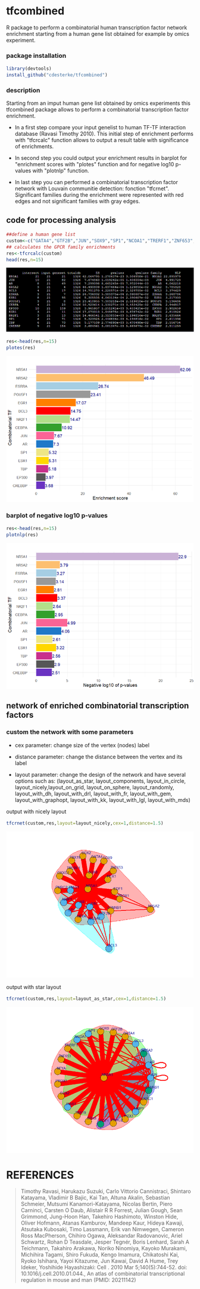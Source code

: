 # tfcombined


R package to perform a combinatorial human transcription factor network enrichment starting from a human gene list obtained for example by omics experiment.


### package installation
```r
library(devtools)
install_github("cdesterke/tfcombined")
```

### description

Starting from an imput human gene list obtained by omics experiments this tfcombined package allows to perform a combinatorial transcription factor enrichment.

- In a first step compare your input genelist to human TF-TF interaction database (Ravasi Timothy 2010). This initial step of enrichment performs with "tfcrcalc" function allows to output a result table with significance of enrichments. 

- In second step you could output your enrichment results in barplot for "enrichment scores with "plotes" function and for negative log10 p-values with "plotnlp" function. 

- In last step you can performed a combinatorial transcription factor network with Louvain communitie detection: fonction "tfcrnet". Significant families during the enrichment were represented with red edges and not significant families with gray edges. 

## code for processing analysis

```r
##define a human gene list
custom<-c("GATA4","GTF2B","JUN","SOX9","SP1","NCOA1","TRERF1","ZNF653","NFYA","PROX1","SOX2","PIAS1","TBX19","SOX8","EDF1","PNRC2","PITX1","NRIP1","CXXC1","CTNNB1","AR")
## calculates the GPCR family enrichments
res<-tfcrcalc(custom)
head(res,n=15)
```
![res](https://github.com/cdesterke/tfcombined/blob/main/res.png)


```r
res<-head(res,n=15)
plotes(res)

```
![es](https://github.com/cdesterke/tfcombined/blob/main/es.png)


### barplot of negative log10 p-values

```r
res<-head(res,n=15)
plotnlp(res)

```
![nlp](https://github.com/cdesterke/tfcombined/blob/main/nlp.png)


## network of enriched combinatorial transcription factors


### custom the network with some parameters

- cex parameter: change size of the vertex (nodes) label

- distance parameter: change the distance between the vertex and its label

- layout parameter: change the design of the network and have several options such as: (layout_as_star, layout_components, layout_in_circle, layout_nicely,layout_on_grid,
layout_on_sphere, layout_randomly, layout_with_dh, layout_with_drl, layout_with_fr, layout_with_gem,
layout_with_graphopt, layout_with_kk, layout_with_lgl, layout_with_mds)

output with nicely layout

```r
tfcrnet(custom,res,layout=layout_nicely,cex=1,distance=1.5)

```
![nicely](https://github.com/cdesterke/tfcombined/blob/main/netnicely.png)

output with star layout

```r
tfcrnet(custom,res,layout=layout_as_star,cex=1,distance=1.5)

```
![star](https://github.com/cdesterke/tfcombined/blob/main/netstar.png)




# REFERENCES

> Timothy Ravasi, Harukazu Suzuki, Carlo Vittorio Cannistraci, Shintaro Katayama, Vladimir B Bajic, Kai Tan, Altuna Akalin, Sebastian Schmeier, Mutsumi Kanamori-Katayama, Nicolas Bertin, Piero Carninci, Carsten O Daub, Alistair R R Forrest, Julian Gough, Sean Grimmond, Jung-Hoon Han, Takehiro Hashimoto, Winston Hide, Oliver Hofmann, Atanas Kamburov, Mandeep Kaur, Hideya Kawaji, Atsutaka Kubosaki, Timo Lassmann, Erik van Nimwegen, Cameron Ross MacPherson, Chihiro Ogawa, Aleksandar Radovanovic, Ariel Schwartz, Rohan D Teasdale, Jesper Tegnér, Boris Lenhard, Sarah A Teichmann, Takahiro Arakawa, Noriko Ninomiya, Kayoko Murakami, Michihira Tagami, Shiro Fukuda, Kengo Imamura, Chikatoshi Kai, Ryoko Ishihara, Yayoi Kitazume, Jun Kawai, David A Hume, Trey Ideker, Yoshihide Hayashizaki: Cell
. 2010 Mar 5;140(5):744-52. doi: 10.1016/j.cell.2010.01.044., An atlas of combinatorial transcriptional regulation in mouse and man (PMID: 20211142)

